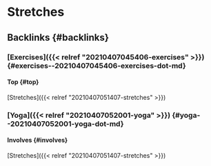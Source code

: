 # Stretches


## Backlinks {#backlinks}


### [Exercises]({{< relref "20210407045406-exercises" >}}) {#exercises--20210407045406-exercises-dot-md}


#### Top {#top}

[Stretches]({{< relref "20210407051407-stretches" >}})


### [Yoga]({{< relref "20210407052001-yoga" >}}) {#yoga--20210407052001-yoga-dot-md}


#### Involves {#involves}

[Stretches]({{< relref "20210407051407-stretches" >}})

